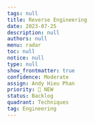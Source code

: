 ```yaml
---
tags: null
title: Reverse Engineering
date: 2023-07-25
description: null
authors: null
menu: radar
toc: null
notice: null
type: null
show_frontmatter: true
confidence: Moderate
assign: Andy Hieu Phan
priority: 🌟 NEW
status: Backlog
quadrant: Techniques
tag: Engineering
---
```


